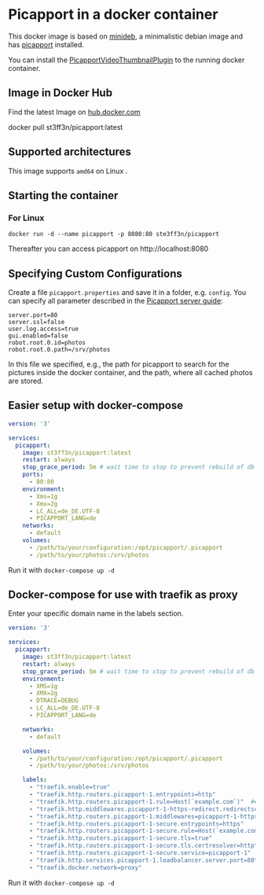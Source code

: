 # Picapport in a docker container
This docker image is based on [minideb](https://github.com/bitnami/minideb), a minimalistic debian image and has [picapport](https://www.picapport.de/de/index.php) installed. <!--Also this image includes the PicApportVideoThumbnailPlugin, the PicApportJavaImagePlugin and the pagpMetadataAnalyser add-on.-->

You can install the [PicapportVideoThumbnailPlugin](https://www.picapport.de/plugins/downloads/PicApportVideoThumbnailPlugin.zip) to the running docker container. 

## Image in Docker Hub
Find the latest Image on [hub.docker.com](https://hub.docker.com/r/st3ff3n/picapport/)

docker pull st3ff3n/picapport:latest


## Supported architectures

This <!--multiarch--> image supports `amd64` <!--and `arm64v8`--> on Linux <!--and `amd64` on Windows-->.

## Starting the container
### For <!--Windows & -->Linux
`docker run -d --name picapport -p 8080:80 ste3ff3n/picapport`

Thereafter you can access picapport on http://localhost:8080

## Specifying Custom Configurations

Create a file `picapport.properties` and save it in a folder, e.g. `config`. You can specify all parameter described in the [Picapport server guide](http://wiki.picapport.de/display/PIC/PicApport-Server+Guide):
```
server.port=80
server.ssl=false
user.log.access=true
gui.enabled=false
robot.root.0.id=photos
robot.root.0.path=/srv/photos
```
In this file we specified, e.g., the path for picapport to search for the pictures inside the docker container, and the path, where all cached photos are stored.

## Easier setup with docker-compose
```YAML
version: '3'

services:
  picapport:
    image: st3ff3n/picapport:latest
    restart: always
    stop_grace_period: 5m # wait time to stop to prevent rebuild of db
    ports:
      - 80:80
    environment:
      - Xms=1g
      - Xmx=2g
      - LC_ALL=de_DE.UTF-8
      - PICAPPORT_LANG=de
    networks:
      - default
    volumes:
      - /path/to/your/configuration:/opt/picapport/.picapport
      - /path/to/your/photos:/srv/photos
```
Run it with `docker-compose up -d`

## Docker-compose for use with traefik as proxy

Enter your specific domain name in the labels section.

```YAML
version: '3'

services:
  picapport:
    image: st3ff3n/picapport:latest
    restart: always
    stop_grace_period: 5m # wait time to stop to prevent rebuild of db
    environment:
      - XMS=1g
      - XMX=2g
      - DTRACE=DEBUG
      - LC_ALL=de_DE.UTF-8
      - PICAPPORT_LANG=de

    networks:
      - default

    volumes:
      - /path/to/your/configuration:/opt/picapport/.picapport
      - /path/to/your/photos:/srv/photos

    labels:
      - "traefik.enable=true"
      - "traefik.http.routers.picapport-1.entrypoints=http"
      - "traefik.http.routers.picapport-1.rule=Host(`example.com`)"  ## Enter the domain name ##
      - "traefik.http.middlewares.picapport-1-https-redirect.redirectscheme.scheme=https"
      - "traefik.http.routers.picapport-1.middlewares=picapport-1-https-redirect"
      - "traefik.http.routers.picapport-1-secure.entrypoints=https"
      - "traefik.http.routers.picapport-1-secure.rule=Host(`example.com`)" ## Enter the domain name ##
      - "traefik.http.routers.picapport-1-secure.tls=true"
      - "traefik.http.routers.picapport-1-secure.tls.certresolver=http"
      - "traefik.http.routers.picapport-1-secure.service=picapport-1"
      - "traefik.http.services.picapport-1.loadbalancer.server.port=80"
      - "traefik.docker.network=proxy"
```

Run it with `docker-compose up -d`
